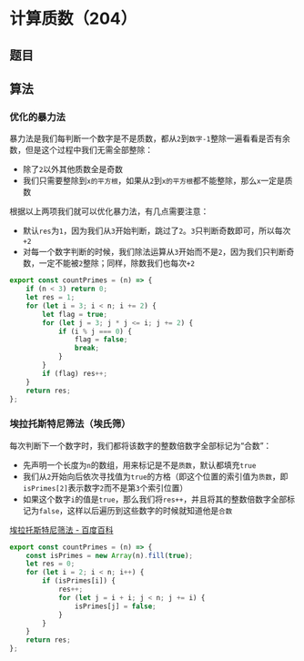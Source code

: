 # 计算质数（204）

## 题目

## 算法

### 优化的暴力法

暴力法是我们每判断一个数字是不是质数，都从`2`到`数字-1`整除一遍看看是否有余数，但是这个过程中我们无需全部整除：

- 除了`2`以外其他质数全是奇数
- 我们只需要整除到`x的平方根`，如果从`2`到`x的平方根`都不能整除，那么`x`一定是质数

根据以上两项我们就可以优化暴力法，有几点需要注意：

- 默认`res`为`1`，因为我们从`3`开始判断，跳过了`2`。`3`只判断奇数即可，所以每次`+2`
- 对每一个数字判断的时候，我们除法运算从`3`开始而不是`2`，因为我们只判断奇数，一定不能被`2`整除；同样，除数我们也每次`+2`

```js
export const countPrimes = (n) => {
	if (n < 3) return 0;
	let res = 1;
	for (let i = 3; i < n; i += 2) {
		let flag = true;
		for (let j = 3; j * j <= i; j += 2) {
			if (i % j === 0) {
				flag = false;
				break;
			}
		}
		if (flag) res++;
	}
	return res;
};
```

### 埃拉托斯特尼筛法（埃氏筛）

每次判断下一个数字时，我们都将该数字的整数倍数字全部标记为“合数”：

- 先声明一个长度为`n`的数组，用来标记是不是`质数`，默认都填充`true`
- 我们从`2`开始向后依次寻找值为`true`的方格（即这个位置的索引值为`质数`，即`isPrimes[2]`表示数字`2`而不是第`3`个索引位置）
- 如果这个数字`i`的值是`true`，那么我们将`res++`，并且将其的整数倍数字全部标记为`false`，这样以后遍历到这些数字的时候就知道他是`合数`

[埃拉托斯特尼筛法 - 百度百科](https://baike.baidu.com/item/%E5%9F%83%E6%8B%89%E6%89%98%E6%96%AF%E7%89%B9%E5%B0%BC%E7%AD%9B%E6%B3%95)

```js
export const countPrimes = (n) => {
	const isPrimes = new Array(n).fill(true);
	let res = 0;
	for (let i = 2; i < n; i++) {
		if (isPrimes[i]) {
			res++;
			for (let j = i + i; j < n; j += i) {
				isPrimes[j] = false;
			}
		}
	}
	return res;
};
```